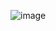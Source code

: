 ![image](https://user-images.githubusercontent.com/128046458/227898621-a8cdcc57-b8be-4b35-9a95-120bda96e0c4.png)
